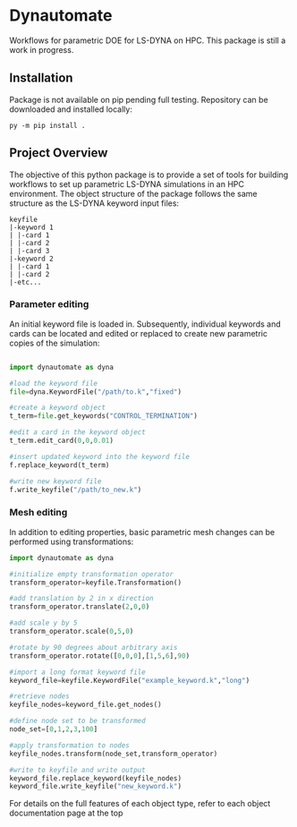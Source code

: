 # Dynautomate

Workflows for parametric DOE for LS-DYNA on HPC.  This package is still a work in progress.

## Installation

Package is not available on pip pending full testing.  Repository can be downloaded and installed locally:

    py -m pip install .


## Project Overview

The objective of this python package is to provide a set of tools for building workflows to set up parametric LS-DYNA simulations in an HPC environment.  The object structure of the package follows the same structure as the LS-DYNA keyword input files:

```
keyfile
|-keyword 1
| |-card 1
| |-card 2
| |-card 3
|-keyword 2
| |-card 1
| |-card 2
|-etc...
```

### Parameter editing

An initial keyword file is loaded in.  Subsequently, individual keywords and cards can be located and edited or replaced to create new parametric copies of the simulation:

``` python

import dynautomate as dyna

#load the keyword file
file=dyna.KeywordFile("/path/to.k","fixed")

#create a keyword object
t_term=file.get_keywords("CONTROL_TERMINATION")

#edit a card in the keyword object
t_term.edit_card(0,0,0.01)

#insert updated keyword into the keyword file
f.replace_keyword(t_term)

#write new keyword file
f.write_keyfile("/path/to_new.k")

```

### Mesh editing

In addition to editing properties, basic parametric mesh changes can be performed using transformations:

``` python
import dynautomate as dyna

#initialize empty transformation operator
transform_operator=keyfile.Transformation()

#add translation by 2 in x direction
transform_operator.translate(2,0,0)

#add scale y by 5
transform_operator.scale(0,5,0)

#rotate by 90 degrees about arbitrary axis
transform_operator.rotate([0,0,0],[1,5,6],90)

#import a long format keyword file
keyword_file=keyfile.KeywordFile("example_keyword.k","long")

#retrieve nodes
keyfile_nodes=keyword_file.get_nodes()

#define node set to be transformed
node_set=[0,1,2,3,100]

#apply transformation to nodes
keyfile_nodes.transform(node_set,transform_operator)

#write to keyfile and write output
keyword_file.replace_keyword(keyfile_nodes)
keyword_file.write_keyfile("new_keyword.k")

```

For details on the full features of each object type, refer to each object documentation page at the top